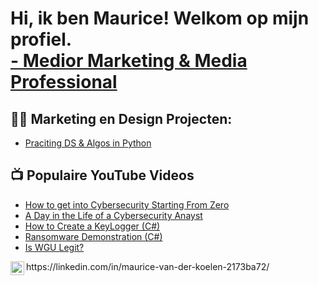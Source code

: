 <h1>Hi, ik ben Maurice! Welkom op mijn profiel. <br/><a href="https://www.linkedin.com/in/maurice-van-der-koelen-2173ba72/"> - Medior Marketing & Media Professional</a></h1>

<h2>👨‍💻 Marketing en Design Projecten:</h2>

  - [Praciting DS & Algos in Python](https://github.com/joshmadakor1/Algorithms-Practice)


<h2>📺 Populaire YouTube Videos</h2>

- [How to get into Cybersecurity Starting From Zero](https://www.youtube.com/watch?v=a83ASGn_V_s)
- [A Day in the Life of a Cybersecurity Anayst](https://www.youtube.com/watch?v=uHy3oM7NnoU)
- [How to Create a KeyLogger (C#)](https://www.youtube.com/watch?v=N-L9hklSlNk)
- [Ransomware Demonstration (C#)](https://www.youtube.com/watch?v=OfvdQeh79s0)
- [Is WGU Legit?](https://www.youtube.com/watch?v=E2MwRWxDBkA)

<img align="left" alt="Maurice van der Koelen | LinkedIn" width="22px" src="https://cdn.jsdelivr.net/npm/simple-icons@v3/icons/linkedin.svg" />
https://linkedin.com/in/maurice-van-der-koelen-2173ba72/



